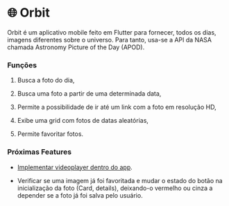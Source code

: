 # :globe_with_meridians: Orbit
Orbit é um aplicativo mobile feito em Flutter para fornecer, todos os dias, imagens diferentes sobre o universo. Para tanto, usa-se a API da NASA chamada Astronomy Picture of the Day (APOD). 

### Funções
1. Busca a foto do dia,

2. Busca uma foto a partir de uma determinada data,

3. Permite a possibilidade de ir até um link com a foto em resolução HD,

4. Exibe uma grid com fotos de datas aleatórias,

5. Permite favoritar fotos.

### Próximas Features
- [Implementar videoplayer dentro do app](https://flutter.dev/docs/cookbook/plugins/play-video).

- Verificar se uma imagem já foi favoritada e mudar o estado do botão na inicialização da foto (Card, details), deixando-o vermelho ou cinza a depender se a foto já foi salva pelo usuário.